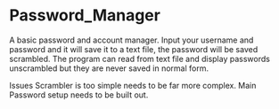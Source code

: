 # Password_Manager
A basic password and account manager. 
Input your username and password and it will save it to a text file, the password will be saved scrambled. 
The program can read from text file and display passwords unscrambled but they are never saved in normal form. 

Issues
Scrambler is too simple needs to be far more complex. 
Main Password setup needs to be built out. 
